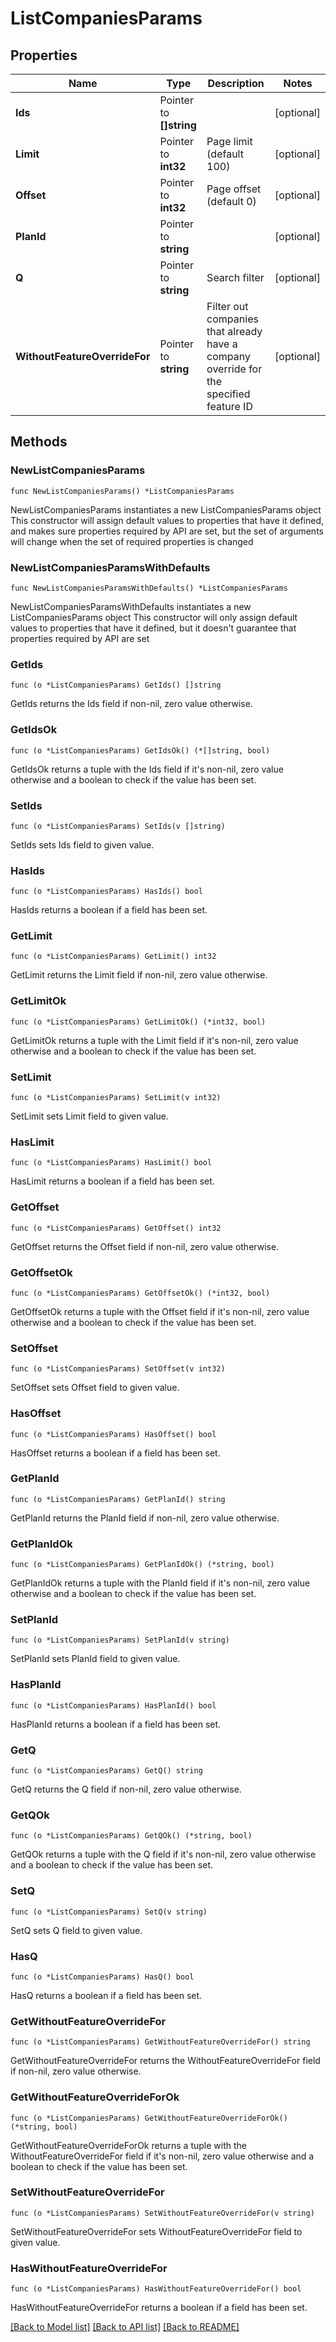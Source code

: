 # ListCompaniesParams

## Properties

Name | Type | Description | Notes
------------ | ------------- | ------------- | -------------
**Ids** | Pointer to **[]string** |  | [optional] 
**Limit** | Pointer to **int32** | Page limit (default 100) | [optional] 
**Offset** | Pointer to **int32** | Page offset (default 0) | [optional] 
**PlanId** | Pointer to **string** |  | [optional] 
**Q** | Pointer to **string** | Search filter | [optional] 
**WithoutFeatureOverrideFor** | Pointer to **string** | Filter out companies that already have a company override for the specified feature ID | [optional] 

## Methods

### NewListCompaniesParams

`func NewListCompaniesParams() *ListCompaniesParams`

NewListCompaniesParams instantiates a new ListCompaniesParams object
This constructor will assign default values to properties that have it defined,
and makes sure properties required by API are set, but the set of arguments
will change when the set of required properties is changed

### NewListCompaniesParamsWithDefaults

`func NewListCompaniesParamsWithDefaults() *ListCompaniesParams`

NewListCompaniesParamsWithDefaults instantiates a new ListCompaniesParams object
This constructor will only assign default values to properties that have it defined,
but it doesn't guarantee that properties required by API are set

### GetIds

`func (o *ListCompaniesParams) GetIds() []string`

GetIds returns the Ids field if non-nil, zero value otherwise.

### GetIdsOk

`func (o *ListCompaniesParams) GetIdsOk() (*[]string, bool)`

GetIdsOk returns a tuple with the Ids field if it's non-nil, zero value otherwise
and a boolean to check if the value has been set.

### SetIds

`func (o *ListCompaniesParams) SetIds(v []string)`

SetIds sets Ids field to given value.

### HasIds

`func (o *ListCompaniesParams) HasIds() bool`

HasIds returns a boolean if a field has been set.

### GetLimit

`func (o *ListCompaniesParams) GetLimit() int32`

GetLimit returns the Limit field if non-nil, zero value otherwise.

### GetLimitOk

`func (o *ListCompaniesParams) GetLimitOk() (*int32, bool)`

GetLimitOk returns a tuple with the Limit field if it's non-nil, zero value otherwise
and a boolean to check if the value has been set.

### SetLimit

`func (o *ListCompaniesParams) SetLimit(v int32)`

SetLimit sets Limit field to given value.

### HasLimit

`func (o *ListCompaniesParams) HasLimit() bool`

HasLimit returns a boolean if a field has been set.

### GetOffset

`func (o *ListCompaniesParams) GetOffset() int32`

GetOffset returns the Offset field if non-nil, zero value otherwise.

### GetOffsetOk

`func (o *ListCompaniesParams) GetOffsetOk() (*int32, bool)`

GetOffsetOk returns a tuple with the Offset field if it's non-nil, zero value otherwise
and a boolean to check if the value has been set.

### SetOffset

`func (o *ListCompaniesParams) SetOffset(v int32)`

SetOffset sets Offset field to given value.

### HasOffset

`func (o *ListCompaniesParams) HasOffset() bool`

HasOffset returns a boolean if a field has been set.

### GetPlanId

`func (o *ListCompaniesParams) GetPlanId() string`

GetPlanId returns the PlanId field if non-nil, zero value otherwise.

### GetPlanIdOk

`func (o *ListCompaniesParams) GetPlanIdOk() (*string, bool)`

GetPlanIdOk returns a tuple with the PlanId field if it's non-nil, zero value otherwise
and a boolean to check if the value has been set.

### SetPlanId

`func (o *ListCompaniesParams) SetPlanId(v string)`

SetPlanId sets PlanId field to given value.

### HasPlanId

`func (o *ListCompaniesParams) HasPlanId() bool`

HasPlanId returns a boolean if a field has been set.

### GetQ

`func (o *ListCompaniesParams) GetQ() string`

GetQ returns the Q field if non-nil, zero value otherwise.

### GetQOk

`func (o *ListCompaniesParams) GetQOk() (*string, bool)`

GetQOk returns a tuple with the Q field if it's non-nil, zero value otherwise
and a boolean to check if the value has been set.

### SetQ

`func (o *ListCompaniesParams) SetQ(v string)`

SetQ sets Q field to given value.

### HasQ

`func (o *ListCompaniesParams) HasQ() bool`

HasQ returns a boolean if a field has been set.

### GetWithoutFeatureOverrideFor

`func (o *ListCompaniesParams) GetWithoutFeatureOverrideFor() string`

GetWithoutFeatureOverrideFor returns the WithoutFeatureOverrideFor field if non-nil, zero value otherwise.

### GetWithoutFeatureOverrideForOk

`func (o *ListCompaniesParams) GetWithoutFeatureOverrideForOk() (*string, bool)`

GetWithoutFeatureOverrideForOk returns a tuple with the WithoutFeatureOverrideFor field if it's non-nil, zero value otherwise
and a boolean to check if the value has been set.

### SetWithoutFeatureOverrideFor

`func (o *ListCompaniesParams) SetWithoutFeatureOverrideFor(v string)`

SetWithoutFeatureOverrideFor sets WithoutFeatureOverrideFor field to given value.

### HasWithoutFeatureOverrideFor

`func (o *ListCompaniesParams) HasWithoutFeatureOverrideFor() bool`

HasWithoutFeatureOverrideFor returns a boolean if a field has been set.


[[Back to Model list]](../README.md#documentation-for-models) [[Back to API list]](../README.md#documentation-for-api-endpoints) [[Back to README]](../README.md)


